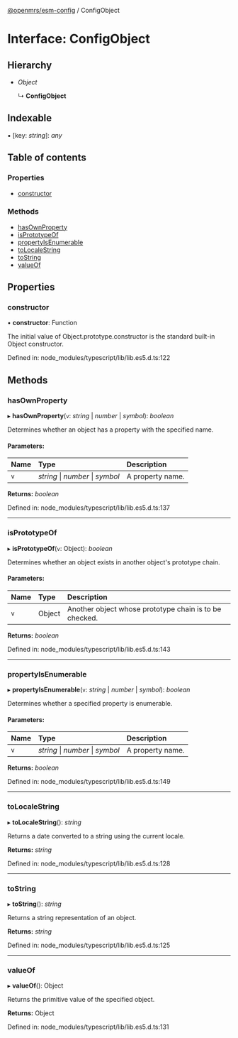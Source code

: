 [@openmrs/esm-config](../API.md) / ConfigObject

# Interface: ConfigObject

## Hierarchy

* *Object*

  ↳ **ConfigObject**

## Indexable

▪ [key: *string*]: *any*

## Table of contents

### Properties

- [constructor](configobject.md#constructor)

### Methods

- [hasOwnProperty](configobject.md#hasownproperty)
- [isPrototypeOf](configobject.md#isprototypeof)
- [propertyIsEnumerable](configobject.md#propertyisenumerable)
- [toLocaleString](configobject.md#tolocalestring)
- [toString](configobject.md#tostring)
- [valueOf](configobject.md#valueof)

## Properties

### constructor

• **constructor**: Function

The initial value of Object.prototype.constructor is the standard built-in Object constructor.

Defined in: node_modules/typescript/lib/lib.es5.d.ts:122

## Methods

### hasOwnProperty

▸ **hasOwnProperty**(`v`: *string* \| *number* \| *symbol*): *boolean*

Determines whether an object has a property with the specified name.

#### Parameters:

Name | Type | Description |
:------ | :------ | :------ |
`v` | *string* \| *number* \| *symbol* | A property name.    |

**Returns:** *boolean*

Defined in: node_modules/typescript/lib/lib.es5.d.ts:137

___

### isPrototypeOf

▸ **isPrototypeOf**(`v`: Object): *boolean*

Determines whether an object exists in another object's prototype chain.

#### Parameters:

Name | Type | Description |
:------ | :------ | :------ |
`v` | Object | Another object whose prototype chain is to be checked.    |

**Returns:** *boolean*

Defined in: node_modules/typescript/lib/lib.es5.d.ts:143

___

### propertyIsEnumerable

▸ **propertyIsEnumerable**(`v`: *string* \| *number* \| *symbol*): *boolean*

Determines whether a specified property is enumerable.

#### Parameters:

Name | Type | Description |
:------ | :------ | :------ |
`v` | *string* \| *number* \| *symbol* | A property name.    |

**Returns:** *boolean*

Defined in: node_modules/typescript/lib/lib.es5.d.ts:149

___

### toLocaleString

▸ **toLocaleString**(): *string*

Returns a date converted to a string using the current locale.

**Returns:** *string*

Defined in: node_modules/typescript/lib/lib.es5.d.ts:128

___

### toString

▸ **toString**(): *string*

Returns a string representation of an object.

**Returns:** *string*

Defined in: node_modules/typescript/lib/lib.es5.d.ts:125

___

### valueOf

▸ **valueOf**(): Object

Returns the primitive value of the specified object.

**Returns:** Object

Defined in: node_modules/typescript/lib/lib.es5.d.ts:131

